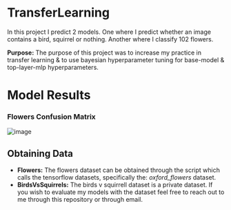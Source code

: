 # TransferLearning

In this project I predict 2 models. One where I predict whether an image contains a bird, squirrel or nothing. Another where I classify 102 flowers.

**Purpose:** The purpose of this project was to increase my practice in transfer learning & to use bayesian hyperparameter tuning for base-model & top-layer-mlp hyperparameters.

# Model Results
### Flowers Confusion Matrix
![image](https://github.com/Charles-Gormley/TransferLearning/assets/76138796/48be6054-ebae-4251-8889-f27f4a3868d8)
### 

## Obtaining Data
* **Flowers:** The flowers dataset can be obtained through the script which calls the tensorflow datasets, specifically the: *oxford_flowers* dataset. 
* **BirdsVsSquirrels:** The birds v squirrell dataset is a private dataset. If you wish to evaluate my models with the dataset feel free to reach out to me through this repository or through email.
